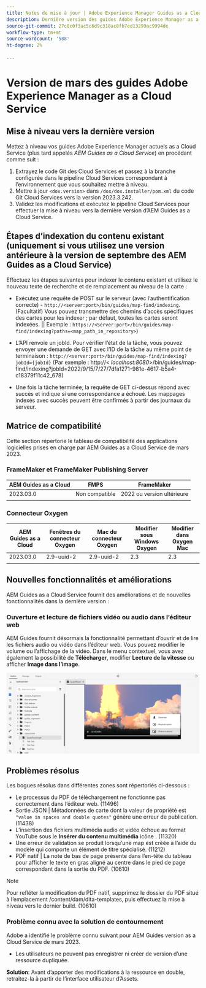 ```yaml
---
title: Notes de mise à jour | Adobe Experience Manager Guides as a Cloud Service, version de mars 2023
description: Dernière version des guides Adobe Experience Manager as a Cloud Service
source-git-commit: 27c8c0f3ac5c6d9c318ac8fb7ed13299ac9994de
workflow-type: tm+mt
source-wordcount: '588'
ht-degree: 2%

---
```


# Version de mars des guides Adobe Experience Manager as a Cloud Service

## Mise à niveau vers la dernière version

Mettez à niveau vos guides Adobe Experience Manager actuels as a Cloud Service (plus tard appelés *AEM Guides as a Cloud Service*) en procédant comme suit :
1. Extrayez le code Git des Cloud Services et passez à la branche configurée dans le pipeline Cloud Services correspondant à l’environnement que vous souhaitez mettre à niveau.
2. Mettre à jour `<dox.version>` dans `/dox/dox.installer/pom.xml` du code Git Cloud Services vers la version 2023.3.242.
3. Validez les modifications et exécutez le pipeline Cloud Services pour effectuer la mise à niveau vers la dernière version d’AEM Guides as a Cloud Service.

## Étapes d’indexation du contenu existant (uniquement si vous utilisez une version antérieure à la version de septembre des AEM Guides as a Cloud Service)

Effectuez les étapes suivantes pour indexer le contenu existant et utilisez le nouveau texte de recherche et de remplacement au niveau de la carte :

* Exécutez une requête de POST sur le serveur (avec l’authentification correcte) - `http://<server:port>/bin/guides/map-find/indexing`.
(Facultatif) Vous pouvez transmettre des chemins d’accès spécifiques des cartes pour les indexer ; par défaut, toutes les cartes seront indexées. || Exemple : `https://<Server:port>/bin/guides/map-find/indexing?paths=<map_path_in_repository>`)

* L’API renvoie un jobId. Pour vérifier l’état de la tâche, vous pouvez envoyer une demande de GET avec l’ID de la tâche au même point de terminaison : `http://<server:port>/bin/guides/map-find/indexing?jobId={jobId}`
(Par exemple : http://&lt;
_localhost:8080_>/bin/guides/map-find/indexing?jobId=2022/9/15/7/27/7dfa1271-981e-4617-b5a4-c18379f11c42_678)

* Une fois la tâche terminée, la requête de GET ci-dessus répond avec succès et indique si une correspondance a échoué. Les mappages indexés avec succès peuvent être confirmés à partir des journaux du serveur.

## Matrice de compatibilité

Cette section répertorie le tableau de compatibilité des applications logicielles prises en charge par AEM Guides as a Cloud Service de mars 2023.

### FrameMaker et FrameMaker Publishing Server

| AEM Guides as a Cloud | FMPS | FrameMaker |
| --- | --- | --- |
| 2023.03.0 | Non compatible | 2022 ou version ultérieure |
|  |  |  |


### Connecteur Oxygen

| AEM Guides as a Cloud | Fenêtres du connecteur Oxygen | Mac du connecteur Oxygen | Modifier sous Windows Oxygen | Modifier dans Oxygen Mac |
| --- | --- | --- | --- | --- |
| 2023.03.0 | 2.9-uuid-2 | 2.9-uuid-2 | 2.3 | 2.3 |
|  |  |  |  |


## Nouvelles fonctionnalités et améliorations

AEM Guides as a Cloud Service fournit des améliorations et de nouvelles fonctionnalités dans la dernière version :

### Ouverture et lecture de fichiers vidéo ou audio dans l’éditeur web

AEM Guides fournit désormais la fonctionnalité permettant d’ouvrir et de lire les fichiers audio ou vidéo dans l’éditeur web. Vous pouvez modifier le volume ou l’affichage de la vidéo. Dans le menu contextuel, vous avez également la possibilité de **Télécharger**, modifier **Lecture de la vitesse** ou afficher **Image dans l’image**.

<img src="assets/video-web-editor.png" alt="vidéo de lecture" width="600">


## Problèmes résolus

Les bogues résolus dans différentes zones sont répertoriés ci-dessous :

* Le processus du PDF de téléchargement ne fonctionne pas correctement dans l’éditeur web. (11496)
* Sortie JSON | Métadonnées de carte dont la valeur de propriété est `"value in spaces and double quotes"` génère une erreur de publication. (11438)
* L’insertion des fichiers multimédia audio et vidéo échoue au format YouTube sous le **Insérer du contenu multimédia** icône . (11320)
* Une erreur de validation se produit lorsqu’une map est créée à l’aide du modèle qui comporte un élément de titre spécialisé. (11212)
* PDF natif | La note de bas de page présente dans l’en-tête du tableau pour afficher le texte en gras aligné au centre dans le pied de page correspondant dans la sortie du PDF. (10610)
>[!NOTE]
>
>Pour refléter la modification du PDF natif, supprimez le dossier du PDF situé à l’emplacement /content/dam/dita-templates, puis effectuez la mise à niveau vers le dernier build. (10610)

### Problème connu avec la solution de contournement

Adobe a identifié le problème connu suivant pour AEM Guides version as a Cloud Service de mars 2023.

* Les utilisateurs ne peuvent pas enregistrer ni créer de version d’une ressource dupliquée.

**Solution**: Avant d’apporter des modifications à la ressource en double, retraitez-la à partir de l’interface utilisateur d’Assets.

